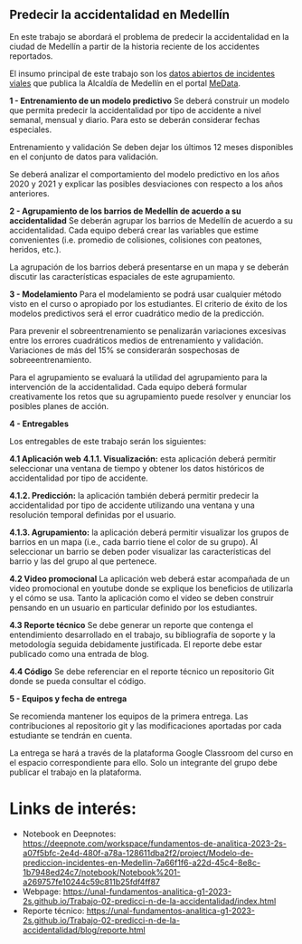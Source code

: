 ## Predecir la accidentalidad en Medellín
En este trabajo se abordará el problema de predecir la accidentalidad en la ciudad de Medellín a partir de la historia reciente de los accidentes reportados.


El insumo principal de este trabajo son los [datos abiertos de incidentes viales](http://medata.gov.co/dataset/incidentes-viales) que publica la Alcaldía de Medellín en el portal [MeData](http://medata.gov.co/).

**1 - Entrenamiento de un modelo predictivo**
Se deberá construir un modelo que permita predecir la accidentalidad por tipo de accidente a nivel semanal, mensual y diario. Para esto se deberán considerar fechas especiales.

Entrenamiento y validación
Se deben dejar los últimos 12 meses disponibles en el conjunto de datos para validación.

Se deberá analizar el comportamiento del modelo predictivo en los años 2020 y 2021 y explicar las posibles desviaciones con respecto a los años anteriores.

**2 - Agrupamiento de los barrios de Medellín de acuerdo a su accidentalidad**
Se deberán agrupar los barrios de Medellín de acuerdo a su accidentalidad. Cada equipo deberá crear las variables que estime convenientes (i.e. promedio de colisiones, colisiones con peatones, heridos, etc.).

La agrupación de los barrios deberá presentarse en un mapa y se deberán discutir las características espaciales de este agrupamiento.

**3 - Modelamiento**
Para el modelamiento se podrá usar cualquier método visto en el curso o apropiado por los estudiantes. El criterio de éxito de los modelos predictivos será el error cuadrático medio de la predicción.

Para prevenir el sobreentrenamiento se penalizarán variaciones excesivas entre los errores cuadráticos medios de entrenamiento y validación. Variaciones de más del 15% se considerarán sospechosas de sobreeentrenamiento.

Para el agrupamiento se evaluará la utilidad del agrupamiento para la intervención de la accidentalidad. Cada equipo deberá formular creativamente los retos que su agrupamiento puede resolver y enunciar los posibles planes de acción.

**4 - Entregables**

Los entregables de este trabajo serán los siguientes:

**4.1 Aplicación web**
**4.1.1. Visualización:** esta aplicación deberá permitir seleccionar una ventana de tiempo y obtener los datos históricos de accidentalidad por tipo de accidente.

**4.1.2. Predicción:** la aplicación también deberá permitir predecir la accidentalidad por tipo de accidente utilizando una ventana y una resolución temporal definidas por el usuario.

**4.1.3. Agrupamiento:** la aplicación deberá permitir visualizar los grupos de barrios en un mapa (i.e., cada barrio tiene el color de su grupo). Al seleccionar un barrio se deben poder visualizar las características del barrio y las del grupo al que pertenece.

**4.2 Video promocional**
La aplicación web deberá estar acompañada de un video promocional en youtube donde se explique los beneficios de utilizarla y el cómo se usa. Tanto la aplicación como el video se deben construir pensando en un usuario en particular definido por los estudiantes.

**4.3 Reporte técnico**
Se debe generar un reporte que contenga el entendimiento desarrollado en el trabajo, su bibliografía de soporte y la metodología seguida debidamente justificada. El reporte debe estar publicado como una entrada de blog.

**4.4 Código**
Se debe referenciar en el reporte técnico un repositorio Git donde se pueda consultar el código.

**5 - Equipos y fecha de entrega**

Se recomienda mantener los equipos de la primera entrega. Las contribuciones al repositorio git y las modificaciones aportadas por cada estudiante se tendrán en cuenta.

La entrega se hará a través de la plataforma Google Classroom del curso en el espacio correspondiente para ello. Solo un integrante del grupo debe publicar el trabajo en la plataforma.


# Links de interés:
- Notebook en Deepnotes: https://deepnote.com/workspace/fundamentos-de-analitica-2023-2s-a07f5bfc-2e4d-480f-a78a-128611dba2f2/project/Modelo-de-prediccion-incidentes-en-Medellin-7a66f1f6-a22d-45c4-8e8c-1b7948ed24c7/notebook/Notebook%201-a269757fe10244c59c811b25fdf4ff87
- Webpage: https://unal-fundamentos-analitica-g1-2023-2s.github.io/Trabajo-02-predicci-n-de-la-accidentalidad/index.html
- Reporte técnico: https://unal-fundamentos-analitica-g1-2023-2s.github.io/Trabajo-02-predicci-n-de-la-accidentalidad/blog/reporte.html
